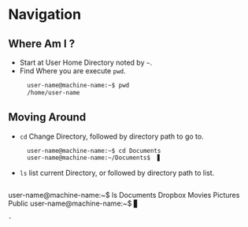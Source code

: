 Navigation
===

Where Am I ?
---

- Start at User Home Directory noted by ` ~ `.
- Find Where you are execute ` pwd `.
  ```bash
    user-name@machine-name:~$ pwd
    /home/user-name
  ```

Moving Around 
---

- ` cd ` Change Directory, followed by directory path to go to.
  ```bash
    user-name@machine-name:~$ cd Documents
    user-name@machine-name:~/Documents$  ▋
  ```
- ` ls ` list current Directory, or followed by directory path to list.
  ```bash
user-name@machine-name:~$ ls
Documents    Dropbox    Movies    Pictures   Public
user-name@machine-name:~$  ▋
```
- 
